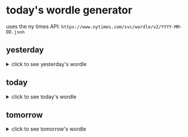 # today's wordle generator

uses the ny times API: `https://www.nytimes.com/svc/wordle/v2/YYYY-MM-DD.json`

## yesterday

<details>
    <summary>click to see yesterday's wordle</summary>

    elite

</details>

## today

<details>
    <summary>click to see today's wordle</summary>

    comfy

</details>

## tomorrow

<details>
    <summary>click to see tomorrow's wordle</summary>

    offer

</details>
